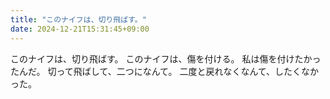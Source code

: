 ```yaml
---
title: "このナイフは、切り飛ばす。"
date: 2024-12-21T15:31:45+09:00
---
```

このナイフは、切り飛ばす。
このナイフは、傷を付ける。
私は傷を付けたかったんだ。
切って飛ばして、二つになんて。
二度と戻れなくなんて、したくなかった。

